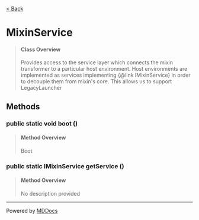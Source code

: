 [< Back](../README.md)
# MixinService #
>#### Class Overview ####
>Provides access to the service layer which connects the mixin transformer to
 a particular host environment. Host environments are implemented as services
 implementing {@link IMixinService} in order to decouple them from mixin's
 core. This allows us to support LegacyLauncher
## Methods ##
### public static void boot () ###
>#### Method Overview ####
>Boot
>
### public static IMixinService getService () ###
>#### Method Overview ####
>No description provided
>

---
Powered by [MDDocs](https://github.com/VRCube/MDDocs)